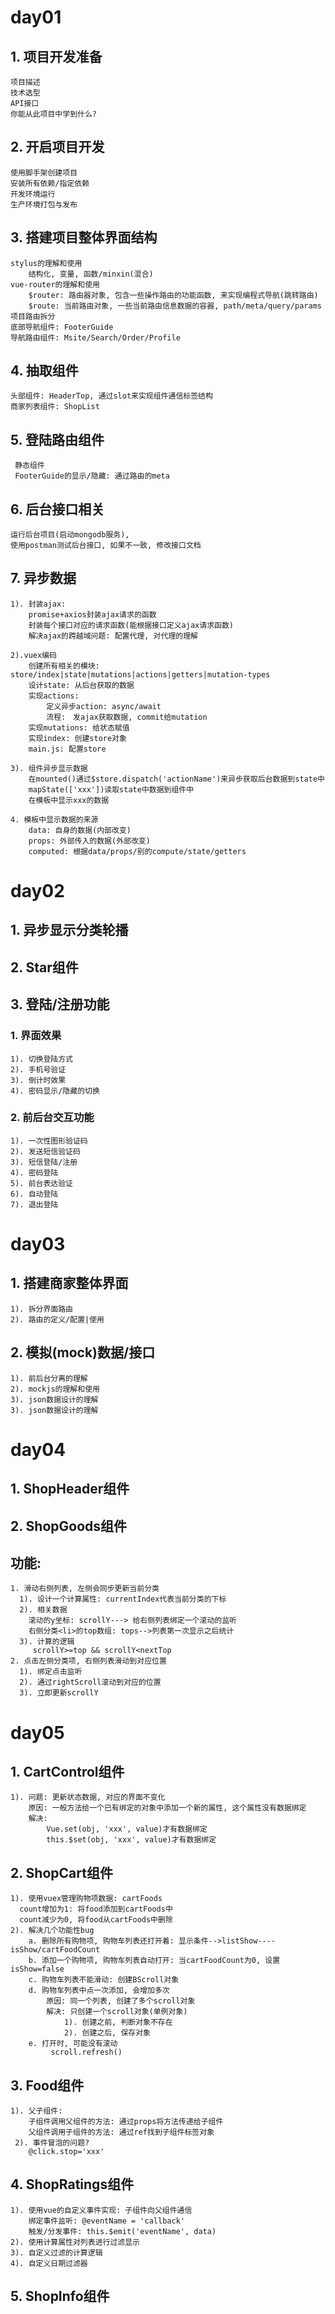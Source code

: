 # day01
## 1. 项目开发准备
    项目描述
    技术选型
    API接口
    你能从此项目中学到什么?

## 2. 开启项目开发
    使用脚手架创建项目
    安装所有依赖/指定依赖
    开发环境运行
    生产环境打包与发布

## 3. 搭建项目整体界面结构
    stylus的理解和使用
        结构化, 变量, 函数/minxin(混合)
    vue-router的理解和使用
        $router: 路由器对象, 包含一些操作路由的功能函数, 来实现编程式导航(跳转路由)
        $route: 当前路由对象, 一些当前路由信息数据的容器, path/meta/query/params
    项目路由拆分
    底部导航组件: FooterGuide
    导航路由组件: Msite/Search/Order/Profile

## 4. 抽取组件
    头部组件: HeaderTop, 通过slot来实现组件通信标签结构
    商家列表组件: ShopList

## 5. 登陆路由组件
     静态组件
     FooterGuide的显示/隐藏: 通过路由的meta

## 6. 后台接口相关
    运行后台项目(启动mongodb服务), 
    使用postman测试后台接口, 如果不一致, 修改接口文档

## 7. 异步数据
    1). 封装ajax: 
        promise+axios封装ajax请求的函数
        封装每个接口对应的请求函数(能根据接口定义ajax请求函数)
        解决ajax的跨越域问题: 配置代理, 对代理的理解
    
    2).vuex编码
        创建所有相关的模块: store/index|state|mutations|actions|getters|mutation-types
        设计state: 从后台获取的数据
        实现actions: 
            定义异步action: async/await
            流程:　发ajax获取数据, commit给mutation
        实现mutations: 给状态赋值
        实现index: 创建store对象
        main.js: 配置store
    
    3). 组件异步显示数据
        在mounted()通过$store.dispatch('actionName')来异步获取后台数据到state中
        mapState(['xxx'])读取state中数据到组件中
        在模板中显示xxx的数据
    
    4. 模板中显示数据的来源
        data: 自身的数据(内部改变)
        props: 外部传入的数据(外部改变)
        computed: 根据data/props/别的compute/state/getters
        
# day02
## 1. 异步显示分类轮播

## 2. Star组件

## 3. 登陆/注册功能
### 1. 界面效果
    1). 切换登陆方式
    2). 手机号验证
    3). 倒计时效果
    4). 密码显示/隐藏的切换
### 2. 前后台交互功能
    1). 一次性图形验证码
    2). 发送短信验证码
    3). 短信登陆/注册
    4). 密码登陆
    5). 前台表达验证
    6). 自动登陆
    7). 退出登陆

# day03
## 1. 搭建商家整体界面
    1). 拆分界面路由
    2). 路由的定义/配置|使用

## 2. 模拟(mock)数据/接口
    1). 前后台分离的理解
    2). mockjs的理解和使用
    3). json数据设计的理解
    3). json数据设计的理解

# day04
## 1. ShopHeader组件

## 2. ShopGoods组件

## 功能:
    1. 滑动右侧列表, 左侧会同步更新当前分类
      1). 设计一个计算属性: currentIndex代表当前分类的下标
      2). 相关数据
        滚动的y坐标: scrollY---> 给右侧列表绑定一个滚动的监听
        右侧分类<li>的top数组: tops-->列表第一次显示之后统计
      3). 计算的逻辑
         scrollY>=top && scrollY<nextTop
    2. 点击左侧分类项, 右侧列表滑动到对应位置
      1). 绑定点击监听
      2). 通过rightScroll滚动到对应的位置
      3). 立即更新scrollY
      
# day05
## 1. CartControl组件
    1). 问题: 更新状态数据, 对应的界面不变化
        原因: 一般方法给一个已有绑定的对象中添加一个新的属性, 这个属性没有数据绑定
        解决: 
            Vue.set(obj, 'xxx', value)才有数据绑定
            this.$set(obj, 'xxx', value)才有数据绑定

## 2. ShopCart组件
    1). 使用vuex管理购物项数据: cartFoods
      count增加为1: 将food添加到cartFoods中
      count减少为0, 将food从cartFoods中删除
    2). 解决几个功能性bug
        a. 删除所有购物项, 购物车列表还打开着: 显示条件-->listShow----isShow/cartFoodCount
        b. 添加一个购物项, 购物车列表自动打开: 当cartFoodCount为0, 设置isShow=false
        c. 购物车列表不能滑动: 创建BScroll对象
        d. 购物车列表中点一次添加, 会增加多次
            原因: 同一个列表, 创建了多个scroll对象
            解决: 只创建一个scroll对象(单例对象)
                1). 创建之前, 判断对象不存在
                2). 创建之后, 保存对象
        e. 打开时, 可能没有滚动
             scroll.refresh()

## 3. Food组件
    1). 父子组件:
        子组件调用父组件的方法: 通过props将方法传递给子组件
        父组件调用子组件的方法: 通过ref找到子组件标签对象
     2). 事件冒泡的问题?
        @click.stop='xxx'

## 4. ShopRatings组件
    1). 使用vue的自定义事件实现: 子组件向父组件通信
        绑定事件监听: @eventName = 'callback'
        触发/分发事件: this.$emit('eventName', data)
    2). 使用计算属性对列表进行过滤显示
    3). 自定义过滤的计算逻辑
    4). 自定义日期过滤器

## 5. ShopInfo组件
